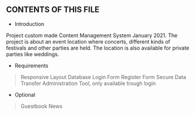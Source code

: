 CONTENTS OF THIS FILE
---------------------

 * Introduction
 
Project custom made Content Management System January 2021.
The project is about an event location where concerts, different kinds of festivals and other parties are held. The location is also available for private parties like weddings.

 * Requirements

> Responsive Layout
> Database
> Login Form
> Register Form
> Secure Data Transfer
> Administration Tool, only available trough login

 * Optional

 > Guestbook
 > News

